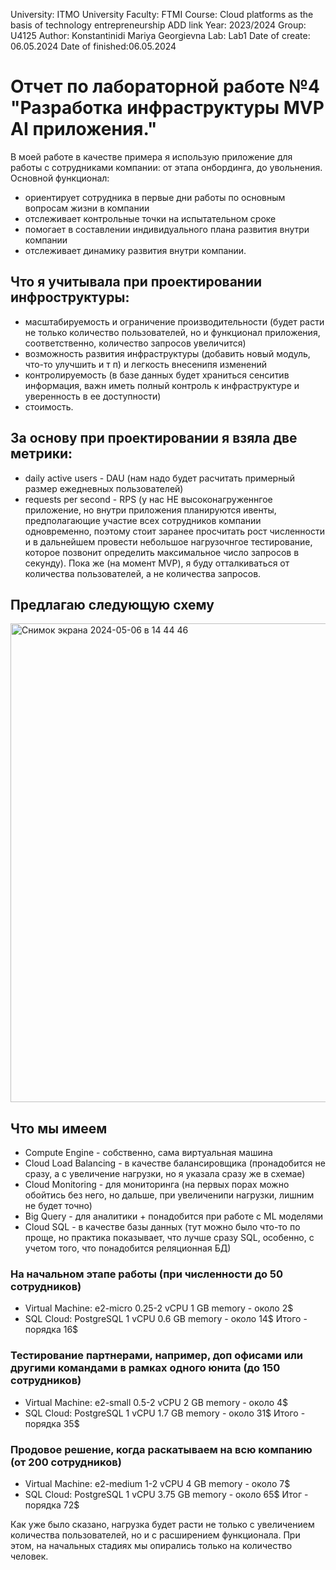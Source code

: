 University: ITMO University Faculty: FTMI Course: Cloud platforms as the basis of technology entrepreneurship ADD link Year: 2023/2024 Group: U4125 Author: Konstantinidi Mariya Georgievna Lab: Lab1 Date of create: 06.05.2024 Date of finished:06.05.2024

# Отчет по лабораторной работе №4 "Разработка инфраструктуры MVP AI приложения."

В моей работе в качестве примера я использую приложение для работы с сотрудниками компании: от этапа онбординга, до увольнения.
Основной функционал: 
- ориентирует сотрудника в первые дни работы по основным вопросам жизни в компании
- отслеживает контрольные точки на испытательном сроке
- помогает в составлении индивидуального плана развития внутри компании
- отслеживает динамику развития внутри компании.

## Что я учитывала при проектировании инфроструктуры:
- масштабируемость и ограничение производительности (будет расти не только количество пользователей, но и функционал приложения, соответственно, количество запросов увеличится)
- возможность развития инфраструктуры (добавить новый модуль, что-то улучшить и т п) и легкость внесенипя изменений
- контролируемость (в базе данных будет храниться сенситив информация, важн иметь полный контроль к инфраструктуре и уверенность в ее доступности)
- стоимость.

## За основу при проектировании я взяла две метрики: 
- daily active users - DAU (нам надо будет расчитать примерный размер ежедневных пользователей)
- requests per second - RPS (у нас НЕ высоконагруженнгое приложение, но внутри приложения планируются ивенты, предполагающие участие всех сотрудников компании одновременно, поэтому стоит заранее просчитать рост  численности и в дальнейшем провести небольшое нагрузочнгое тестирование, которое позвонит определить максимальное число запросов в секунду). Пока же (на момент MVP), я буду отталкиваться от количества пользователей, а не количества запросов. 

## Предлагаю следующую схему
<img width="766" alt="Снимок экрана 2024-05-06 в 14 44 46" src="https://github.com/Mariya93/2023_2024-cloud-platforms-as-the-basis-of-technology-entrepreneurship-U4125-Konstantinidi_m_g/assets/8456559/a2137383-e121-4de2-acd5-213e2ba4c714">

##  Что мы имеем
- Compute Engine - собственно, сама виртуальная машина
- Cloud Load Balancing - в качестве балансировщика (пронадобится не сразу, а с увеличение нагрузки, но я указала сразу же в схемае)
- Cloud Monitoring - для мониторинга (на первых порах можно обойтись без него, но дальше, при увеличенипи нагрузки, лишним не будет точно)
- Big Query - для аналитики + понадобится при работе с ML моделями
- Cloud SQL - в качестве базы данных (тут можно было что-то по проще, но практика показывает, что лучше сразу SQL, особенно, с учетом того, что понадобится реляционная БД)

### На начальном этапе работы (при численности до 50 сотрудников)
- Virtual Machine: e2-micro 0.25-2 vCPU 1 GB memory - около 2$
- SQL Cloud: PostgreSQL 1 vCPU 0.6 GB memory - около 14$
Итого - порядка 16$

### Тестирование партнерами, например, доп офисами или другими командами в рамках одного юнита (до 150 сотрудников)
- Virtual Machine: e2-small 0.5-2 vCPU 2 GB memory - около 4$
- SQL Cloud: PostgreSQL 1 vCPU 1.7 GB memory - около 31$
Итого - порядка 35$

### Продовое решение, когда раскатываем на всю компанию (от 200 сотрудников)
- Virtual Machine: e2-medium 1-2 vCPU 4 GB memory - около 7$
- SQL Cloud: PostgreSQL 1 vCPU 3.75 GB memory - около 65$
Итог - порядка 72$


Как уже было сказано, нагрузка будет расти не только с увеличением количества пользователей, но и с расширением функционала. При этом, на начальных стадиях мы опирались только на количество человек. 

